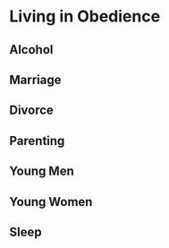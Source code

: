 # Living in Obedience

## Alcohol

## Marriage

## Divorce

## Parenting

## Young Men

## Young Women

## Sleep

